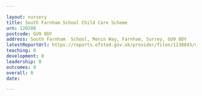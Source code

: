 ```yaml
---

layout: nursery
title: South Farnham School Child Care Scheme
urn: 120208
postcode: GU9 8DY
address: South Farnham  School, Menin Way, Farnham, Surrey, GU9 8DY
latestReportUrl: https://reports.ofsted.gov.uk/provider/files/1138843/urn/120208.pdf
teaching: 0
development: 0
leadership: 0
outcomes: 0
overall: 0
date: 

---
```

